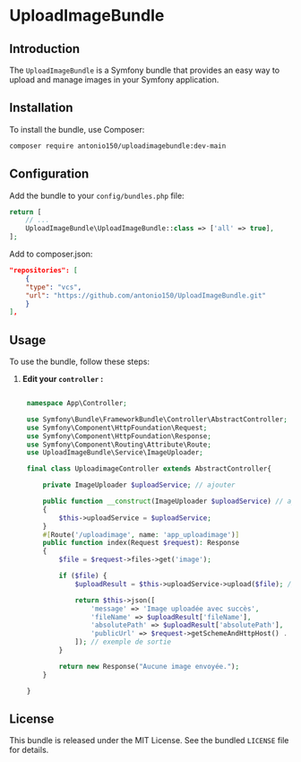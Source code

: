 # UploadImageBundle

## Introduction

The `UploadImageBundle` is a Symfony bundle that provides an easy way to upload and manage images in your Symfony application.

## Installation

To install the bundle, use Composer:

```bash
composer require antonio150/uploadimagebundle:dev-main
```

## Configuration

Add the bundle to your `config/bundles.php` file:

```php
return [
    // ...
    UploadImageBundle\UploadImageBundle::class => ['all' => true],
];
```

Add to composer.json:

```json
"repositories": [
    {
    "type": "vcs",
    "url": "https://github.com/antonio150/UploadImageBundle.git"
    }
],
```

## Usage

To use the bundle, follow these steps:

1. **Edit your `controller` :**
   ```php

    namespace App\Controller;

    use Symfony\Bundle\FrameworkBundle\Controller\AbstractController;
    use Symfony\Component\HttpFoundation\Request;
    use Symfony\Component\HttpFoundation\Response;
    use Symfony\Component\Routing\Attribute\Route;
    use UploadImageBundle\Service\ImageUploader;

    final class UploadimageController extends AbstractController{

        private ImageUploader $uploadService; // ajouter

        public function __construct(ImageUploader $uploadService) // ajouter
        {
            $this->uploadService = $uploadService;
        }
        #[Route('/uploadimage', name: 'app_uploadimage')]
        public function index(Request $request): Response
        {
            $file = $request->files->get('image');

            if ($file) {
                $uploadResult = $this->uploadService->upload($file); // La façon de l'utiliser

                return $this->json([
                    'message' => 'Image uploadée avec succès',
                    'fileName' => $uploadResult['fileName'],
                    'absolutePath' => $uploadResult['absolutePath'],
                    'publicUrl' => $request->getSchemeAndHttpHost() . $uploadResult['publicPath'],
                ]); // exemple de sortie
            }

            return new Response("Aucune image envoyée.");
        }

    }

    ```

## License

This bundle is released under the MIT License. See the bundled `LICENSE` file for details.
